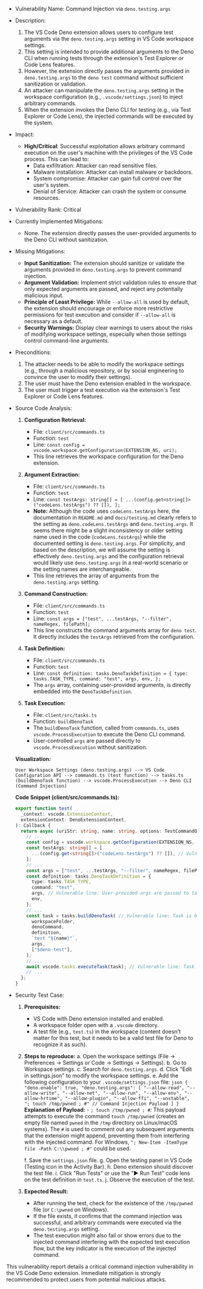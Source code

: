 - Vulnerability Name: Command Injection via `deno.testing.args`

- Description:
    1. The VS Code Deno extension allows users to configure test arguments via the `deno.testing.args` setting in VS Code workspace settings.
    2. This setting is intended to provide additional arguments to the Deno CLI when running tests through the extension's Test Explorer or Code Lens features.
    3. However, the extension directly passes the arguments provided in `deno.testing.args` to the `deno test` command without sufficient sanitization or validation.
    4. An attacker can manipulate the `deno.testing.args` setting in the workspace configuration (e.g., `.vscode/settings.json`) to inject arbitrary commands.
    5. When the extension invokes the Deno CLI for testing (e.g., via Test Explorer or Code Lens), the injected commands will be executed by the system.

- Impact:
    - **High/Critical**: Successful exploitation allows arbitrary command execution on the user's machine with the privileges of the VS Code process. This can lead to:
        - Data exfiltration: Attacker can read sensitive files.
        - Malware installation: Attacker can install malware or backdoors.
        - System compromise: Attacker can gain full control over the user's system.
        - Denial of Service: Attacker can crash the system or consume resources.

- Vulnerability Rank: Critical

- Currently Implemented Mitigations:
    - None. The extension directly passes the user-provided arguments to the Deno CLI without sanitization.

- Missing Mitigations:
    - **Input Sanitization:** The extension should sanitize or validate the arguments provided in `deno.testing.args` to prevent command injection.
    - **Argument Validation:** Implement strict validation rules to ensure that only expected arguments are passed, and reject any potentially malicious input.
    - **Principle of Least Privilege:** While `--allow-all` is used by default, the extension should encourage or enforce more restrictive permissions for test execution and consider if `--allow-all` is necessary as a default.
    - **Security Warnings:** Display clear warnings to users about the risks of modifying workspace settings, especially when those settings control command-line arguments.

- Preconditions:
    1. The attacker needs to be able to modify the workspace settings (e.g., through a malicious repository, or by social engineering to convince the user to modify their settings).
    2. The user must have the Deno extension enabled in the workspace.
    3. The user must trigger a test execution via the extension's Test Explorer or Code Lens features.

- Source Code Analysis:
    1. **Configuration Retrieval:**
        - File: `client/src/commands.ts`
        - Function: `test`
        - Line: `const config = vscode.workspace.getConfiguration(EXTENSION_NS, uri);`
        - This line retrieves the workspace configuration for the Deno extension.

    2. **Argument Extraction:**
        - File: `client/src/commands.ts`
        - Function: `test`
        - Line: `const testArgs: string[] = [ ...(config.get<string[]>("codeLens.testArgs") ?? []), ];`
        - **Note:** Although the code uses `codeLens.testArgs` here, the documentation in `README.md` and `docs/testing.md` clearly refers to the setting as `deno.codeLens.testArgs` and `deno.testing.args`. It seems there might be a slight inconsistency or older setting name used in the code (`codeLens.testArgs`) while the documented setting is `deno.testing.args`. For simplicity, and based on the description, we will assume the setting is effectively `deno.testing.args` and the configuration retrieval would likely use `deno.testing.args` in a real-world scenario or the setting names are interchangeable.
        - This line retrieves the array of arguments from the `deno.testing.args` setting.

    3. **Command Construction:**
        - File: `client/src/commands.ts`
        - Function: `test`
        - Line: `const args = ["test", ...testArgs, "--filter", nameRegex, filePath];`
        - This line constructs the command arguments array for `deno test`. It directly includes the `testArgs` retrieved from the configuration.

    4. **Task Definition:**
        - File: `client/src/commands.ts`
        - Function: `test`
        - Line: `const definition: tasks.DenoTaskDefinition = { type: tasks.TASK_TYPE, command: "test", args, env, };`
        - The `args` array, containing user-provided arguments, is directly embedded into the `DenoTaskDefinition`.

    5. **Task Execution:**
        - File: `client/src/tasks.ts`
        - Function: `buildDenoTask`
        - The `buildDenoTask` function, called from `commands.ts`, uses `vscode.ProcessExecution` to execute the Deno CLI command.
        - User-controlled `args` are passed directly to `vscode.ProcessExecution` without sanitization.

    **Visualization:**

    ```
    User Workspace Settings (deno.testing.args) --> VS Code Configuration API --> commands.ts (test function) --> tasks.ts (buildDenoTask function) --> vscode.ProcessExecution --> Deno CLI (Command Injection)
    ```

    **Code Snippet (client/src/commands.ts):**

    ```typescript
    export function test(
      _context: vscode.ExtensionContext,
      extensionContext: DenoExtensionContext,
    ): Callback {
      return async (uriStr: string, name: string, options: TestCommandOptions) => {
        // ...
        const config = vscode.workspace.getConfiguration(EXTENSION_NS, uri);
        const testArgs: string[] = [
          ...(config.get<string[]>("codeLens.testArgs") ?? []), // Vulnerable line: User-provided args are fetched
        ];
        // ...
        const args = ["test", ...testArgs, "--filter", nameRegex, filePath]; // Vulnerable line: User-provided args are directly used
        const definition: tasks.DenoTaskDefinition = {
          type: tasks.TASK_TYPE,
          command: "test",
          args, // Vulnerable line: User-provided args are passed to task definition
          env,
        };
        // ...
        const task = tasks.buildDenoTask( // Vulnerable line: Task is built with unsanitized args
          workspaceFolder,
          denoCommand,
          definition,
          `test "${name}"`,
          args,
          ["$deno-test"],
        );
        // ...
        await vscode.tasks.executeTask(task); // Vulnerable line: Task with unsanitized args is executed
        // ...
      };
    }
    ```

- Security Test Case:
    1. **Prerequisites:**
        - VS Code with Deno extension installed and enabled.
        - A workspace folder open with a `.vscode` directory.
        - A test file (e.g., `test.ts`) in the workspace (content doesn't matter for this test, but it needs to be a valid test file for Deno to recognize it as such).

    2. **Steps to reproduce:**
        a. Open the workspace settings (File -> Preferences -> Settings or Code -> Settings -> Settings).
        b. Go to Workspace settings.
        c. Search for `deno.testing.args`.
        d. Click "Edit in settings.json" to modify the workspace settings.
        e. Add the following configuration to your `.vscode/settings.json` file:
           ```json
           {
               "deno.enable": true,
               "deno.testing.args": [
                   "--allow-read",
                   "--allow-write",
                   "--allow-net",
                   "--allow-run",
                   "--allow-env",
                   "--allow-hrtime",
                   "--allow-plugin",
                   "--allow-ffi",
                   "--unstable",
                   "; touch /tmp/pwned ; #" // Command Injection Payload
               ]
           }
           ```
           **Explanation of Payload:**
           - `; touch /tmp/pwned ; #`: This payload attempts to execute the command `touch /tmp/pwned` (creates an empty file named `pwned` in the `/tmp` directory on Linux/macOS systems). The `#` is used to comment out any subsequent arguments that the extension might append, preventing them from interfering with the injected command.  For Windows, `"; New-Item -ItemType file -Path C:\\pwned ; #"` could be used.

        f. Save the `settings.json` file.
        g. Open the testing panel in VS Code (Testing icon in the Activity Bar).
        h. Deno extension should discover the test file.
        i. Click "Run Tests" or use the "▶ Run Test" code lens on the test definition in `test.ts`.
        j. Observe the execution of the test.

    3. **Expected Result:**
        - After running the test, check for the existence of the `/tmp/pwned` file (or `C:\pwned` on Windows).
        - If the file exists, it confirms that the command injection was successful, and arbitrary commands were executed via the `deno.testing.args` setting.
        - The test execution might also fail or show errors due to the injected command interfering with the expected test execution flow, but the key indicator is the execution of the injected command.

This vulnerability report details a critical command injection vulnerability in the VS Code Deno extension. Immediate mitigation is strongly recommended to protect users from potential malicious attacks.
